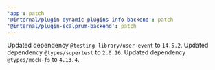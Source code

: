 ```yaml
---
'app': patch
'@internal/plugin-dynamic-plugins-info-backend': patch
'@internal/plugin-scalprum-backend': patch
---
```


Updated dependency `@testing-library/user-event` to `14.5.2`.
Updated dependency `@types/supertest` to `2.0.16`.
Updated dependency `@types/mock-fs` to `4.13.4`.
